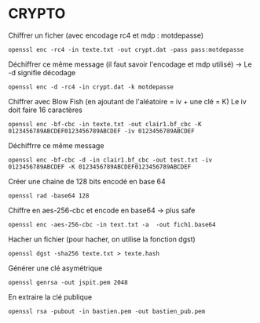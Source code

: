 # CRYPTO

Chiffrer un ficher (avec encodage rc4 et mdp : motdepasse)
```
openssl enc -rc4 -in texte.txt -out crypt.dat -pass pass:motdepasse
```

Déchiffrer ce même message (il faut savoir l'encodage et mdp utilisé) -> Le -d signifie décodage
```
openssl enc -d -rc4 -in crypt.dat -k motdepasse
```


Chiffrer avec Blow Fish (en ajoutant de l'aléatoire = iv + une clé = K) Le iv doit faire 16 caractères
```
openssl enc -bf-cbc -in texte.txt -out clair1.bf_cbc -K 0123456789ABCDEF0123456789ABCDEF -iv 0123456789ABCDEF
```

Déchiffrre ce même message
```
openssl enc -bf-cbc -d -in clair1.bf_cbc -out test.txt -iv 0123456789ABCDEF -K 0123456789ABCDEF0123456789ABCDEF
```

Créer une chaine de 128 bits encodé en base 64
```
openssl rad -base64 128
```

Chiffre en aes-256-cbc et encode en base64 -> plus safe
```
openssl enc -aes-256-cbc -in text.txt -a  -out fich1.base64
```

Hacher un fichier (pour hacher, on utilise la fonction dgst)
```
openssl dgst -sha256 texte.txt > texte.hash
```

Générer une clé asymétrique
```
openssl genrsa -out jspit.pem 2048
```

En extraire la clé publique 
```
openssl rsa -pubout -in bastien.pem -out bastien_pub.pem
```

